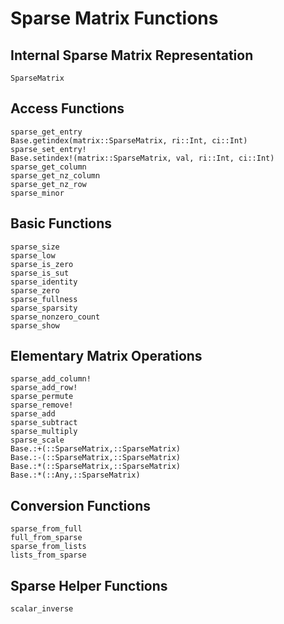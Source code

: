 # Sparse Matrix Functions

## Internal Sparse Matrix Representation

```@docs
SparseMatrix
```

## Access Functions

```@docs
sparse_get_entry
Base.getindex(matrix::SparseMatrix, ri::Int, ci::Int)
sparse_set_entry!
Base.setindex!(matrix::SparseMatrix, val, ri::Int, ci::Int)
sparse_get_column
sparse_get_nz_column
sparse_get_nz_row
sparse_minor
```

## Basic Functions

```@docs
sparse_size
sparse_low
sparse_is_zero
sparse_is_sut
sparse_identity
sparse_zero
sparse_fullness
sparse_sparsity
sparse_nonzero_count
sparse_show
```

## Elementary Matrix Operations

```@docs
sparse_add_column!
sparse_add_row!
sparse_permute
sparse_remove!
sparse_add
sparse_subtract
sparse_multiply
sparse_scale
Base.:+(::SparseMatrix,::SparseMatrix)
Base.:-(::SparseMatrix,::SparseMatrix)
Base.:*(::SparseMatrix,::SparseMatrix)
Base.:*(::Any,::SparseMatrix)
```

## Conversion Functions

```@docs
sparse_from_full
full_from_sparse
sparse_from_lists
lists_from_sparse
```

## Sparse Helper Functions

```@docs
scalar_inverse
```

